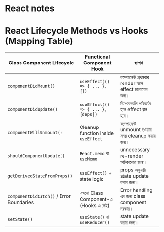 # React notes
# React Lifecycle Methods vs Hooks (Mapping Table)

| Class Component Lifecycle           | Functional Component Hook         | ব্যাখ্যা |
|-------------------------------------|------------------------------------|-----------|
| `componentDidMount()`              | `useEffect(() => { ... }, [])`    | কম্পোনেন্ট প্রথমবার render হলে effect চালানোর জন্য। |
| `componentDidUpdate()`             | `useEffect(() => { ... }, [deps])`| ডিপেনডেন্সি পরিবর্তন হলে effect রান হবে। |
| `componentWillUnmount()`           | Cleanup function inside `useEffect`| কম্পোনেন্ট unmount হওয়ার সময় cleanup করার জন্য। |
| `shouldComponentUpdate()`          | `React.memo` বা `useMemo`         | unnecessary re-render আটকানোর জন্য। |
| `getDerivedStateFromProps()`       | `useEffect()` + state logic       | props অনুযায়ী state update করার জন্য। |
| `componentDidCatch()` / Error Boundaries | এখনো Class Component-এ (Hooks এ নেই) | Error handling এর জন্য class component দরকার। |
| `setState()`                       | `useState()` বা `useReducer()`    | state update করার জন্য। |
